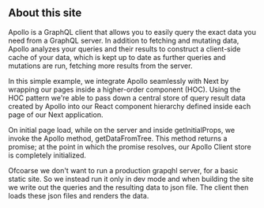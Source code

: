 ## About this site 

Apollo is a GraphQL client that allows you to easily query the exact data you need from a GraphQL server. In addition to fetching and mutating data, Apollo analyzes your queries and their results to construct a client-side cache of your data, which is kept up to date as further queries and mutations are run, fetching more results from the server.

In this simple example, we integrate Apollo seamlessly with Next by wrapping our pages inside a higher-order component (HOC). Using the HOC pattern we're able to pass down a central store of query result data created by Apollo into our React component hierarchy defined inside each page of our Next application.

On initial page load, while on the server and inside getInitialProps, we invoke the Apollo method, getDataFromTree. This method returns a promise; at the point in which the promise resolves, our Apollo Client store is completely initialized.

Ofcoarse we don't want to run a production grapqhl server, for a basic static site. So we instead run it only in dev mode and when building the site we write out the queries and the resulting data to json file. The client then loads these json files and renders the data. 

